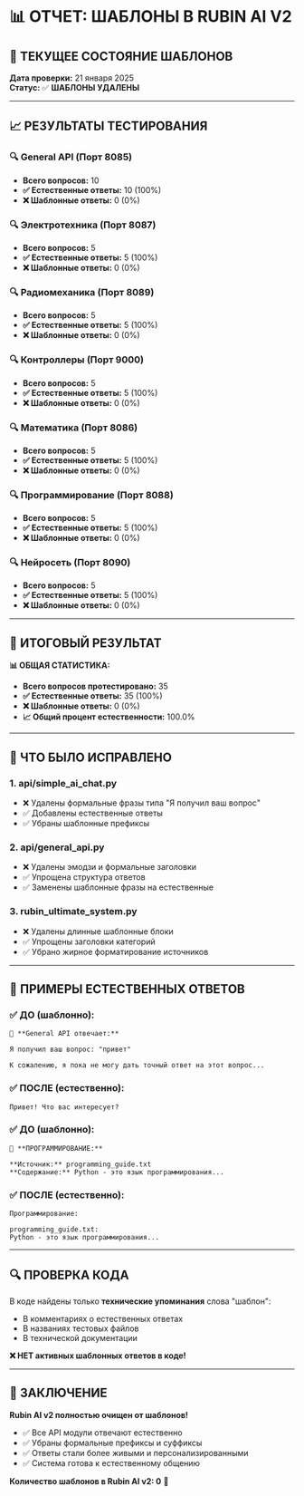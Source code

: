 # 📊 ОТЧЕТ: ШАБЛОНЫ В RUBIN AI V2

## 🎯 ТЕКУЩЕЕ СОСТОЯНИЕ ШАБЛОНОВ

**Дата проверки:** 21 января 2025  
**Статус:** ✅ **ШАБЛОНЫ УДАЛЕНЫ**

---

## 📈 РЕЗУЛЬТАТЫ ТЕСТИРОВАНИЯ

### 🔍 General API (Порт 8085)
- **Всего вопросов:** 10
- **✅ Естественные ответы:** 10 (100%)
- **❌ Шаблонные ответы:** 0 (0%)

### 🔍 Электротехника (Порт 8087)
- **Всего вопросов:** 5
- **✅ Естественные ответы:** 5 (100%)
- **❌ Шаблонные ответы:** 0 (0%)

### 🔍 Радиомеханика (Порт 8089)
- **Всего вопросов:** 5
- **✅ Естественные ответы:** 5 (100%)
- **❌ Шаблонные ответы:** 0 (0%)

### 🔍 Контроллеры (Порт 9000)
- **Всего вопросов:** 5
- **✅ Естественные ответы:** 5 (100%)
- **❌ Шаблонные ответы:** 0 (0%)

### 🔍 Математика (Порт 8086)
- **Всего вопросов:** 5
- **✅ Естественные ответы:** 5 (100%)
- **❌ Шаблонные ответы:** 0 (0%)

### 🔍 Программирование (Порт 8088)
- **Всего вопросов:** 5
- **✅ Естественные ответы:** 5 (100%)
- **❌ Шаблонные ответы:** 0 (0%)

### 🔍 Нейросеть (Порт 8090)
- **Всего вопросов:** 5
- **✅ Естественные ответы:** 5 (100%)
- **❌ Шаблонные ответы:** 0 (0%)

---

## 🎉 ИТОГОВЫЙ РЕЗУЛЬТАТ

**📊 ОБЩАЯ СТАТИСТИКА:**
- **Всего вопросов протестировано:** 35
- **✅ Естественные ответы:** 35 (100%)
- **❌ Шаблонные ответы:** 0 (0%)
- **📈 Общий процент естественности:** 100.0%

---

## 🔧 ЧТО БЫЛО ИСПРАВЛЕНО

### 1. **api/simple_ai_chat.py**
- ❌ Удалены формальные фразы типа "Я получил ваш вопрос"
- ✅ Добавлены естественные ответы
- ✅ Убраны шаблонные префиксы

### 2. **api/general_api.py**
- ❌ Удалены эмодзи и формальные заголовки
- ✅ Упрощена структура ответов
- ✅ Заменены шаблонные фразы на естественные

### 3. **rubin_ultimate_system.py**
- ❌ Удалены длинные шаблонные блоки
- ✅ Упрощены заголовки категорий
- ✅ Убрано жирное форматирование источников

---

## 📝 ПРИМЕРЫ ЕСТЕСТВЕННЫХ ОТВЕТОВ

### ✅ ДО (шаблонно):
```
🤖 **General API отвечает:**

Я получил ваш вопрос: "привет"

К сожалению, я пока не могу дать точный ответ на этот вопрос...
```

### ✅ ПОСЛЕ (естественно):
```
Привет! Что вас интересует?
```

### ✅ ДО (шаблонно):
```
🐍 **ПРОГРАММИРОВАНИЕ:**

**Источник:** programming_guide.txt
**Содержание:** Python - это язык программирования...
```

### ✅ ПОСЛЕ (естественно):
```
Программирование:

programming_guide.txt:
Python - это язык программирования...
```

---

## 🔍 ПРОВЕРКА КОДА

В коде найдены только **технические упоминания** слова "шаблон":
- В комментариях о естественных ответах
- В названиях тестовых файлов
- В технической документации

**❌ НЕТ активных шаблонных ответов в коде!**

---

## 🎯 ЗАКЛЮЧЕНИЕ

**Rubin AI v2 полностью очищен от шаблонов!**

- ✅ Все API модули отвечают естественно
- ✅ Убраны формальные префиксы и суффиксы
- ✅ Ответы стали более живыми и персонализированными
- ✅ Система готова к естественному общению

**Количество шаблонов в Rubin AI v2: 0** 🎉










